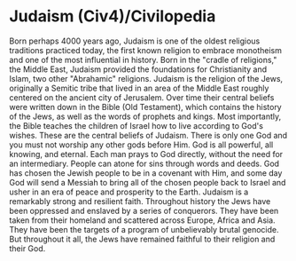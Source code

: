 # Judaism (Civ4)/Civilopedia

Born perhaps 4000 years ago, Judaism is one of the oldest religious traditions practiced today, the first known religion to embrace monotheism and one of the most influential in history. Born in the "cradle of religions," the Middle East, Judaism provided the foundations for Christianity and Islam, two other "Abrahamic" religions.
Judaism is the religion of the Jews, originally a Semitic tribe that lived in an area of the Middle East roughly centered on the ancient city of Jerusalem. Over time their central beliefs were written down in the Bible (Old Testament), which contains the history of the Jews, as well as the words of prophets and kings. Most importantly, the Bible teaches the children of Israel how to live according to God's wishes.
These are the central beliefs of Judaism. There is only one God and you must not worship any other gods before Him. God is all powerful, all knowing, and eternal. Each man prays to God directly, without the need for an intermediary. People can atone for sins through words and deeds. God has chosen the Jewish people to be in a covenant with Him, and some day God will send a Messiah to bring all of the chosen people back to Israel and usher in an era of peace and prosperity to the Earth.
Judaism is a remarkably strong and resilient faith. Throughout history the Jews have been oppressed and enslaved by a series of conquerors. They have been taken from their homeland and scattered across Europe, Africa and Asia. They have been the targets of a program of unbelievably brutal genocide. But throughout it all, the Jews have remained faithful to their religion and their God.